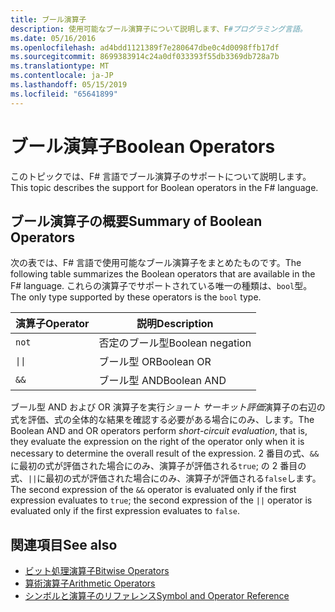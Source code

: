 ```yaml
---
title: ブール演算子
description: 使用可能なブール演算子について説明します、F#プログラミング言語。
ms.date: 05/16/2016
ms.openlocfilehash: ad4bdd1121389f7e280647dbe0c4d0098ffb17df
ms.sourcegitcommit: 8699383914c24a0df033393f55db3369db728a7b
ms.translationtype: MT
ms.contentlocale: ja-JP
ms.lasthandoff: 05/15/2019
ms.locfileid: "65641899"
---
```

# <a name="boolean-operators"></a><span data-ttu-id="033cb-103">ブール演算子</span><span class="sxs-lookup"><span data-stu-id="033cb-103">Boolean Operators</span></span>

<span data-ttu-id="033cb-104">このトピックでは、F# 言語でブール演算子のサポートについて説明します。</span><span class="sxs-lookup"><span data-stu-id="033cb-104">This topic describes the support for Boolean operators in the F# language.</span></span>

## <a name="summary-of-boolean-operators"></a><span data-ttu-id="033cb-105">ブール演算子の概要</span><span class="sxs-lookup"><span data-stu-id="033cb-105">Summary of Boolean Operators</span></span>

<span data-ttu-id="033cb-106">次の表では、F# 言語で使用可能なブール演算子をまとめたものです。</span><span class="sxs-lookup"><span data-stu-id="033cb-106">The following table summarizes the Boolean operators that are available in the F# language.</span></span> <span data-ttu-id="033cb-107">これらの演算子でサポートされている唯一の種類は、`bool`型。</span><span class="sxs-lookup"><span data-stu-id="033cb-107">The only type supported by these operators is the `bool` type.</span></span>

|<span data-ttu-id="033cb-108">演算子</span><span class="sxs-lookup"><span data-stu-id="033cb-108">Operator</span></span>|<span data-ttu-id="033cb-109">説明</span><span class="sxs-lookup"><span data-stu-id="033cb-109">Description</span></span>|
|--------|-----------|
|`not`|<span data-ttu-id="033cb-110">否定のブール型</span><span class="sxs-lookup"><span data-stu-id="033cb-110">Boolean negation</span></span>|
|<code>&#124;&#124;</code>|<span data-ttu-id="033cb-111">ブール型 OR</span><span class="sxs-lookup"><span data-stu-id="033cb-111">Boolean OR</span></span>|
|`&&`|<span data-ttu-id="033cb-112">ブール型 AND</span><span class="sxs-lookup"><span data-stu-id="033cb-112">Boolean AND</span></span>|

<span data-ttu-id="033cb-113">ブール型 AND および OR 演算子を実行*ショート サーキット評価*演算子の右辺の式を評価、式の全体的な結果を確認する必要がある場合にのみ、します。</span><span class="sxs-lookup"><span data-stu-id="033cb-113">The Boolean AND and OR operators perform *short-circuit evaluation*, that is, they evaluate the expression on the right of the operator only when it is necessary to determine the overall result of the expression.</span></span> <span data-ttu-id="033cb-114">2 番目の式、`&&`に最初の式が評価された場合にのみ、演算子が評価される`true`; の 2 番目の式、`||`に最初の式が評価された場合にのみ、演算子が評価される`false`します。</span><span class="sxs-lookup"><span data-stu-id="033cb-114">The second expression of the `&&` operator is evaluated only if the first expression evaluates to `true`; the second expression of the `||` operator is evaluated only if the first expression evaluates to `false`.</span></span>

## <a name="see-also"></a><span data-ttu-id="033cb-115">関連項目</span><span class="sxs-lookup"><span data-stu-id="033cb-115">See also</span></span>

- [<span data-ttu-id="033cb-116">ビット処理演算子</span><span class="sxs-lookup"><span data-stu-id="033cb-116">Bitwise Operators</span></span>](bitwise-operators.md)
- [<span data-ttu-id="033cb-117">算術演算子</span><span class="sxs-lookup"><span data-stu-id="033cb-117">Arithmetic Operators</span></span>](arithmetic-operators.md)
- [<span data-ttu-id="033cb-118">シンボルと演算子のリファレンス</span><span class="sxs-lookup"><span data-stu-id="033cb-118">Symbol and Operator Reference</span></span>](index.md)

